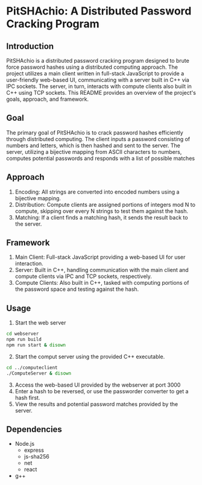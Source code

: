 # PitSHAchio: A Distributed Password Cracking Program

## Introduction

PitSHAchio is a distributed password cracking program designed to brute force password hashes using a distributed computing approach. The project utilizes a main client written in full-stack JavaScript to provide a user-friendly web-based UI, communicating with a server built in C++ via IPC sockets. The server, in turn, interacts with compute clients also built in C++ using TCP sockets. This README provides an overview of the project's goals, approach, and framework.

## Goal

The primary goal of PitSHAchio is to crack password hashes efficiently through distributed computing. The client inputs a password consisting of numbers and letters, which is then hashed and sent to the server. The server, utilizing a bijective mapping from ASCII characters to numbers, computes potential passwords and responds with a list of possible matches

## Approach

1. Encoding: All strings are converted into encoded numbers using a bijective mapping.
2. Distribution: Compute clients are assigned portions of integers mod N to compute, skipping over every N strings to test them against the hash.
3. Matching: If a client finds a matching hash, it sends the result back to the server.

## Framework

1. Main Client: Full-stack JavaScript providing a web-based UI for user interaction.
2. Server: Built in C++, handling communication with the main client and compute clients via IPC and TCP sockets, respectively.
3. Compute Clients: Also built in C++, tasked with computing portions of the password space and testing against the hash.

## Usage

1. Start the web server
```bash
cd webserver
npm run build
npm run start & disown
```
2. Start the comput server using the provided C++ executable.
```bash
cd ../computeclient
./ComputeServer & disown
```
3. Access the web-based UI provided by the webserver at port 3000
4. Enter a hash to be reversed, or use the passworder converter to get a hash first.
5. View the results and potential password matches provided by the server.

## Dependencies

- Node.js
  - express
  - js-sha256
  - net
  - react
- g++




